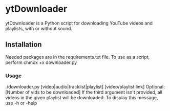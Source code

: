 # ytDownloader
ytDownloader is a Python script for downloading YouTube videos and playlists, with or without sound.

## Installation
Needed packages are in the requirements.txt file.
To use as a script, perform chmox +x downloader.py

### Usage
./downloader.py [video|audio|tracklist|playlist] [video/playlist link] Optional: [Number of vids to be downloaded]
If the third argument isn't provided, all videos in the given playlist will be downloaded.
To display this message, use -h or -help


